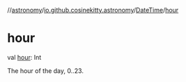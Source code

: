 //[astronomy](../../../index.md)/[io.github.cosinekitty.astronomy](../index.md)/[DateTime](index.md)/[hour](hour.md)

# hour

val [hour](hour.md): Int

The hour of the day, 0..23.
